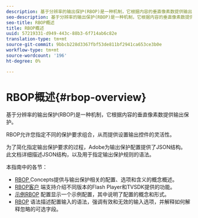 ```yaml
---
description: 基于分辨率的输出保护(RBOP)是一种机制，它根据内容的垂直像素数提供输出保护。
seo-description: 基于分辨率的输出保护(RBOP)是一种机制，它根据内容的垂直像素数提供输出保护。
seo-title: RBOP概述
title: RBOP概述
uuid: 57219331-d949-443c-88b3-6f714ab6c82e
translation-type: tm+mt
source-git-commit: 9bbcb228d3367fbf53de811bf2941ca653ce3b0e
workflow-type: tm+mt
source-wordcount: '196'
ht-degree: 0%

---
```



# RBOP概述{#rbop-overview}

基于分辨率的输出保护(RBOP)是一种机制，它根据内容的垂直像素数提供输出保护。

RBOP允许您指定不同的保护要求组合，从而提供设置输出控件的灵活性。

为了简化指定输出保护要求的过程，Adobe为输出保护配置提供了JSON结构。 此文档详细描述JSON结构，以及用于指定输出保护规则的语法。

本指南中的各节：

* [RBOP ](../RBOP/output-protection-concepts.md) Concepts提供与输出保护相关的配置、选项和含义的概念概述。
* [RBOP客户](../RBOP/client-support.md) 端支持介绍不同版本的Flash Player和TVSDK提供的功能。
* [示例RBOP](../RBOP/sample-output-protection-config.md) 配置显示一个示例配置，其中说明了配置的概念和形式。
* [RBOP](../RBOP/output-protection-grammar.md) 语法描述配置输入的语法，强调有效和无效的输入选项，并解释如何解释忽略的可选字段。

